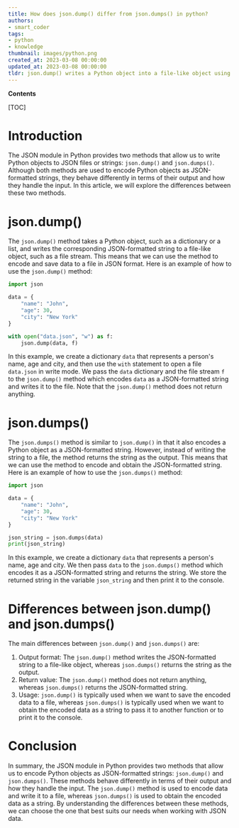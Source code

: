 ```yaml
---
title: How does json.dump() differ from json.dumps() in python?
authors:
- smart_coder
tags:
- python
- knowledge
thumbnail: images/python.png
created_at: 2023-03-08 00:00:00
updated_at: 2023-03-08 00:00:00
tldr: json.dump() writes a Python object into a file-like object using JSON format, while json.dumps() returns a string representation of a Python object in JSON format.
---
```


**Contents**

[TOC]

# Introduction

The JSON module in Python provides two methods that allow us to write Python objects to JSON files or strings: `json.dump()` and `json.dumps()`. Although both methods are used to encode Python objects as JSON-formatted strings, they behave differently in terms of their output and how they handle the input. In this article, we will explore the differences between these two methods.

# json.dump()

The `json.dump()` method takes a Python object, such as a dictionary or a list, and writes the corresponding JSON-formatted string to a file-like object, such as a file stream. This means that we can use the method to encode and save data to a file in JSON format. Here is an example of how to use the `json.dump()` method:

```python
import json

data = {
    "name": "John",
    "age": 30,
    "city": "New York"
}

with open("data.json", "w") as f:
    json.dump(data, f)
```

In this example, we create a dictionary `data` that represents a person's name, age and city, and then use the `with` statement to open a file `data.json` in write mode. We pass the `data` dictionary and the file stream `f` to the `json.dump()` method which encodes `data` as a JSON-formatted string and writes it to the file. Note that the `json.dump()` method does not return anything.

# json.dumps()

The `json.dumps()` method is similar to `json.dump()` in that it also encodes a Python object as a JSON-formatted string. However, instead of writing the string to a file, the method returns the string as the output. This means that we can use the method to encode and obtain the JSON-formatted string. Here is an example of how to use the `json.dumps()` method:

```python
import json

data = {
    "name": "John",
    "age": 30,
    "city": "New York"
}

json_string = json.dumps(data)
print(json_string)
```

In this example, we create a dictionary `data` that represents a person's name, age and city. We then pass `data` to the `json.dumps()` method which encodes it as a JSON-formatted string and returns the string. We store the returned string in the variable `json_string` and then print it to the console.

# Differences between json.dump() and json.dumps()

The main differences between `json.dump()` and `json.dumps()` are:

1. Output format: The `json.dump()` method writes the JSON-formatted string to a file-like object, whereas `json.dumps()` returns the string as the output.
2. Return value: The `json.dump()` method does not return anything, whereas `json.dumps()` returns the JSON-formatted string.
3. Usage: `json.dump()` is typically used when we want to save the encoded data to a file, whereas `json.dumps()` is typically used when we want to obtain the encoded data as a string to pass it to another function or to print it to the console.

# Conclusion

In summary, the JSON module in Python provides two methods that allow us to encode Python objects as JSON-formatted strings: `json.dump()` and `json.dumps()`. These methods behave differently in terms of their output and how they handle the input. The `json.dump()` method is used to encode data and write it to a file, whereas `json.dumps()` is used to obtain the encoded data as a string. By understanding the differences between these methods, we can choose the one that best suits our needs when working with JSON data.
